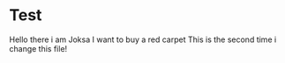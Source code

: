 # Test
Hello there i am Joksa
I want to buy a red carpet
This is the second time i change this file!
